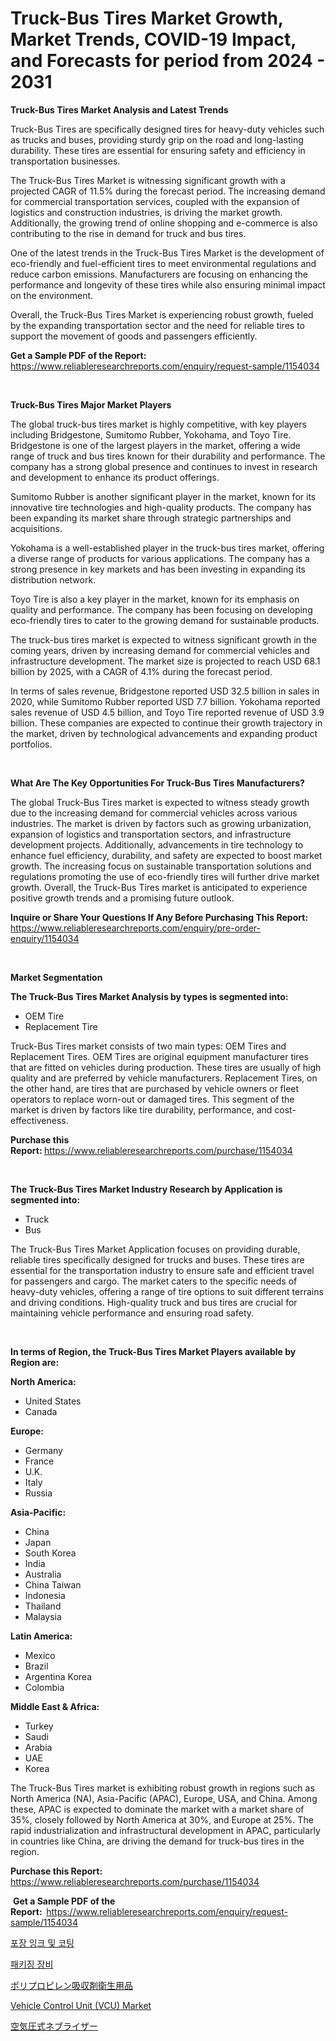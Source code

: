 <p><h1>Truck-Bus Tires Market Growth, Market Trends, COVID-19 Impact, and Forecasts for period from 2024 - 2031</h1></p><p><strong>Truck-Bus Tires Market Analysis and Latest Trends</strong></p>
<p><p>Truck-Bus Tires are specifically designed tires for heavy-duty vehicles such as trucks and buses, providing sturdy grip on the road and long-lasting durability. These tires are essential for ensuring safety and efficiency in transportation businesses.</p><p>The Truck-Bus Tires Market is witnessing significant growth with a projected CAGR of 11.5% during the forecast period. The increasing demand for commercial transportation services, coupled with the expansion of logistics and construction industries, is driving the market growth. Additionally, the growing trend of online shopping and e-commerce is also contributing to the rise in demand for truck and bus tires.</p><p>One of the latest trends in the Truck-Bus Tires Market is the development of eco-friendly and fuel-efficient tires to meet environmental regulations and reduce carbon emissions. Manufacturers are focusing on enhancing the performance and longevity of these tires while also ensuring minimal impact on the environment.</p><p>Overall, the Truck-Bus Tires Market is experiencing robust growth, fueled by the expanding transportation sector and the need for reliable tires to support the movement of goods and passengers efficiently.</p></p>
<p><strong>Get a Sample PDF of the Report:&nbsp;</strong> <a href="https://www.reliableresearchreports.com/enquiry/request-sample/1154034">https://www.reliableresearchreports.com/enquiry/request-sample/1154034</a></p>
<p>&nbsp;</p>
<p><strong>Truck-Bus Tires Major Market Players</strong></p>
<p><p>The global truck-bus tires market is highly competitive, with key players including Bridgestone, Sumitomo Rubber, Yokohama, and Toyo Tire. Bridgestone is one of the largest players in the market, offering a wide range of truck and bus tires known for their durability and performance. The company has a strong global presence and continues to invest in research and development to enhance its product offerings. </p><p>Sumitomo Rubber is another significant player in the market, known for its innovative tire technologies and high-quality products. The company has been expanding its market share through strategic partnerships and acquisitions.</p><p>Yokohama is a well-established player in the truck-bus tires market, offering a diverse range of products for various applications. The company has a strong presence in key markets and has been investing in expanding its distribution network.</p><p>Toyo Tire is also a key player in the market, known for its emphasis on quality and performance. The company has been focusing on developing eco-friendly tires to cater to the growing demand for sustainable products.</p><p>The truck-bus tires market is expected to witness significant growth in the coming years, driven by increasing demand for commercial vehicles and infrastructure development. The market size is projected to reach USD 68.1 billion by 2025, with a CAGR of 4.1% during the forecast period.</p><p>In terms of sales revenue, Bridgestone reported USD 32.5 billion in sales in 2020, while Sumitomo Rubber reported USD 7.7 billion. Yokohama reported sales revenue of USD 4.5 billion, and Toyo Tire reported revenue of USD 3.9 billion. These companies are expected to continue their growth trajectory in the market, driven by technological advancements and expanding product portfolios.</p></p>
<p>&nbsp;</p>
<p><strong>What Are The Key Opportunities For Truck-Bus Tires Manufacturers?</strong></p>
<p><p>The global Truck-Bus Tires market is expected to witness steady growth due to the increasing demand for commercial vehicles across various industries. The market is driven by factors such as growing urbanization, expansion of logistics and transportation sectors, and infrastructure development projects. Additionally, advancements in tire technology to enhance fuel efficiency, durability, and safety are expected to boost market growth. The increasing focus on sustainable transportation solutions and regulations promoting the use of eco-friendly tires will further drive market growth. Overall, the Truck-Bus Tires market is anticipated to experience positive growth trends and a promising future outlook.</p></p>
<p><strong>Inquire or Share Your Questions If Any Before Purchasing This Report:</strong> <a href="https://www.reliableresearchreports.com/enquiry/pre-order-enquiry/1154034">https://www.reliableresearchreports.com/enquiry/pre-order-enquiry/1154034</a></p>
<p>&nbsp;</p>
<p><strong>Market Segmentation</strong></p>
<p><strong>The Truck-Bus Tires Market Analysis by types is segmented into:</strong></p>
<p><ul><li>OEM Tire</li><li>Replacement Tire</li></ul></p>
<p><p>Truck-Bus Tires market consists of two main types: OEM Tires and Replacement Tires. OEM Tires are original equipment manufacturer tires that are fitted on vehicles during production. These tires are usually of high quality and are preferred by vehicle manufacturers. Replacement Tires, on the other hand, are tires that are purchased by vehicle owners or fleet operators to replace worn-out or damaged tires. This segment of the market is driven by factors like tire durability, performance, and cost-effectiveness.</p></p>
<p><strong>Purchase this Report:&nbsp;</strong><a href="https://www.reliableresearchreports.com/purchase/1154034">https://www.reliableresearchreports.com/purchase/1154034</a></p>
<p>&nbsp;</p>
<p><strong>The Truck-Bus Tires Market Industry Research by Application is segmented into:</strong></p>
<p><ul><li>Truck</li><li>Bus</li></ul></p>
<p><p>The Truck-Bus Tires Market Application focuses on providing durable, reliable tires specifically designed for trucks and buses. These tires are essential for the transportation industry to ensure safe and efficient travel for passengers and cargo. The market caters to the specific needs of heavy-duty vehicles, offering a range of tire options to suit different terrains and driving conditions. High-quality truck and bus tires are crucial for maintaining vehicle performance and ensuring road safety.</p></p>
<p>&nbsp;</p>
<p><strong>In terms of Region, the Truck-Bus Tires Market Players available by Region are:</strong></p>
<p>
    <p> <strong> North America: </strong>
        <ul>
            <li>United States</li>
            <li>Canada</li>
        </ul>
        </p> 
    <p> <strong> Europe: </strong>
        <ul>
            <li>Germany</li>
            <li>France</li>
            <li>U.K.</li>
            <li>Italy</li>
            <li>Russia</li>
        </ul>
        </p> 
    <p> <strong> Asia-Pacific: </strong>
        <ul>
            <li>China</li>
            <li>Japan</li>
            <li>South Korea</li>
            <li>India</li>
            <li>Australia</li>
            <li>China Taiwan</li>
            <li>Indonesia</li>
            <li>Thailand</li>
            <li>Malaysia</li>
        </ul>
        </p> 
    <p> <strong> Latin America: </strong>
        <ul>
            <li>Mexico</li>
            <li>Brazil</li>
            <li>Argentina Korea</li>
            <li>Colombia</li>
        </ul>
        </p> 
    <p> <strong> Middle East & Africa: </strong>
        <ul>
            <li>Turkey</li>
            <li>Saudi</li>
            <li>Arabia</li>
            <li>UAE</li>
            <li>Korea</li>
        </ul>
    </p>
    </p>
<p><p>The Truck-Bus Tires market is exhibiting robust growth in regions such as North America (NA), Asia-Pacific (APAC), Europe, USA, and China. Among these, APAC is expected to dominate the market with a market share of 35%, closely followed by North America at 30%, and Europe at 25%. The rapid industrialization and infrastructural development in APAC, particularly in countries like China, are driving the demand for truck-bus tires in the region.</p></p>
<p><strong>Purchase this Report: </strong><a href="https://www.reliableresearchreports.com/purchase/1154034">https://www.reliableresearchreports.com/purchase/1154034</a></p>
<p>&nbsp;<strong>Get a Sample PDF of the Report:&nbsp;&nbsp;</strong><a href="https://www.reliableresearchreports.com/enquiry/request-sample/1154034">https://www.reliableresearchreports.com/enquiry/request-sample/1154034</a></p>
<p><strong></strong></p>
<p><p><a href="https://medium.com/@ivatkmkqnybaev9/%ED%8F%AC%EC%9E%A5-%EC%9E%89%ED%81%AC-%EB%B0%8F-%EC%BD%94%ED%8C%85-%EC%8B%9C%EC%9E%A5-%EC%A1%B0%EC%82%AC-%EB%B3%B4%EA%B3%A0%EC%84%9C-2024%EB%85%84%EB%B6%80%ED%84%B0-2031%EB%85%84%EA%B9%8C%EC%A7%80%EC%9D%98-%EC%97%AD%EC%82%AC-%EB%B0%8F-%EC%98%88%EC%B8%A1-1bb94f0da223">포장 잉크 및 코팅</a></p><p><a href="https://medium.com/@ivatkmkqnybaev9/%ED%8F%AC%EC%9E%A5-%EC%9E%A5%EB%B9%84-%EC%8B%9C%EC%9E%A5-%EC%8B%9C%EC%9E%A5-%EC%A0%90%EC%9C%A0%EC%9C%A8-%EC%8B%9C%EC%9E%A5-%ED%8A%B8%EB%A0%8C%EB%93%9C-%EB%B0%8F-%EB%AF%B8%EB%9E%98-%EC%84%B1%EC%9E%A5%EC%9D%84-%ED%83%90%EC%83%89%ED%95%9C%EB%8B%A4-8f71df45b75e">패키징 장비</a></p><p><a href="https://medium.com/@lubmix/%E3%83%9D%E3%83%AA%E3%83%97%E3%83%AD%E3%83%94%E3%83%AC%E3%83%B3%E5%90%B8%E5%8F%8E%E6%80%A7%E8%A1%9B%E7%94%9F%E5%B8%82%E5%A0%B4%E3%81%AE%E3%83%88%E3%83%AC%E3%83%B3%E3%83%89%E3%81%A8%E5%B8%82%E5%A0%B4%E5%88%86%E6%9E%90%E3%81%AF-2024%E5%B9%B4%E3%81%8B%E3%82%892031%E5%B9%B4%E3%81%BE%E3%81%A7%E3%81%AE%E6%9C%9F%E9%96%93%E3%81%AB%E4%BA%88%E6%B8%AC%E3%81%95%E3%82%8C%E3%81%A6%E3%81%84%E3%81%BE%E3%81%99-63f7fdee1dae">ポリプロピレン吸収剤衛生用品</a></p><p><a href="https://github.com/eeaveuhhh/Market-Research-Report-List-1/blob/main/vehicle-control-unit-vcu-market.md">Vehicle Control Unit (VCU) Market</a></p><p><a href="https://medium.com/@royalmiller09/%E6%B0%97%E4%BD%93%E5%BC%8F%E3%83%8D%E3%83%96%E3%83%A9%E3%82%A4%E3%82%B6%E3%83%BC%E5%B8%82%E5%A0%B4%E8%A6%8B%E9%80%9A%E3%81%97-%E6%A5%AD%E7%95%8C%E3%81%AE%E6%A6%82%E8%A6%81%E3%81%A8%E4%BA%88%E6%B8%AC-2024%E5%B9%B4%E3%81%8B%E3%82%892031%E5%B9%B4-a5e92a3c8546">空気圧式ネブライザー</a></p></p>